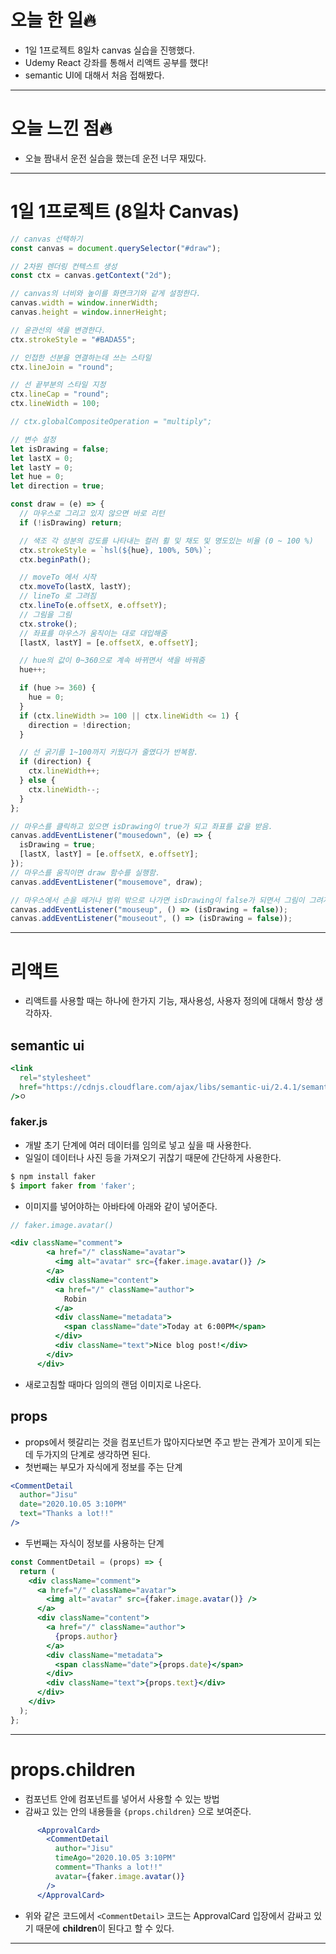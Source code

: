 # 오늘 한 일🔥

- 1일 1프로젝트 8일차 canvas 실습을 진행했다.
- Udemy React 강좌를 통해서 리액트 공부를 했다!
- semantic UI에 대해서 처음 접해봤다.

---

# 오늘 느낀 점🔥

- 오늘 짬내서 운전 실습을 했는데 운전 너무 재밌다.

---

# 1일 1프로젝트 (8일차 Canvas)

```jsx
// canvas 선택하기
const canvas = document.querySelector("#draw");

// 2차원 렌더링 컨텍스트 생성
const ctx = canvas.getContext("2d");

// canvas의 너비와 높이를 화면크기와 같게 설정한다.
canvas.width = window.innerWidth;
canvas.height = window.innerHeight;

// 윤관선의 색을 변경한다.
ctx.strokeStyle = "#BADA55";

// 인접한 선분을 연결하는데 쓰는 스타일
ctx.lineJoin = "round";

// 선 끝부분의 스타일 지정
ctx.lineCap = "round";
ctx.lineWidth = 100;

// ctx.globalCompositeOperation = "multiply";

// 변수 설정
let isDrawing = false;
let lastX = 0;
let lastY = 0;
let hue = 0;
let direction = true;

const draw = (e) => {
  // 마우스로 그리고 있지 않으면 바로 리턴
  if (!isDrawing) return;

  // 색조 각 성분의 강도를 나타내는 컬러 휠 및 채도 및 명도있는 비율 (0 ~ 100 %)
  ctx.strokeStyle = `hsl(${hue}, 100%, 50%)`;
  ctx.beginPath();

  // moveTo 에서 시작
  ctx.moveTo(lastX, lastY);
  // lineTo 로 그려짐
  ctx.lineTo(e.offsetX, e.offsetY);
  // 그림을 그림
  ctx.stroke();
  // 좌표를 마우스가 움직이는 대로 대입해줌
  [lastX, lastY] = [e.offsetX, e.offsetY];

  // hue의 값이 0~360으로 계속 바뀌면서 색을 바꿔줌
  hue++;

  if (hue >= 360) {
    hue = 0;
  }
  if (ctx.lineWidth >= 100 || ctx.lineWidth <= 1) {
    direction = !direction;
  }

  // 선 굵기를 1~100까지 키웠다가 줄였다가 반복함.
  if (direction) {
    ctx.lineWidth++;
  } else {
    ctx.lineWidth--;
  }
};

// 마우스를 클릭하고 있으면 isDrawing이 true가 되고 좌표를 값을 받음.
canvas.addEventListener("mousedown", (e) => {
  isDrawing = true;
  [lastX, lastY] = [e.offsetX, e.offsetY];
});
// 마우스를 움직이면 draw 함수를 실행함.
canvas.addEventListener("mousemove", draw);

// 마우스에서 손을 떼거나 범위 밖으로 나가면 isDrawing이 false가 되면서 그림이 그려지지 않음.
canvas.addEventListener("mouseup", () => (isDrawing = false));
canvas.addEventListener("mouseout", () => (isDrawing = false));
```

---

# 리액트

- 리액트를 사용할 때는 하나에 한가지 기능, 재사용성, 사용자 정의에 대해서 항상 생각하자.

 

## semantic ui

```jsx
<link
  rel="stylesheet"
  href="https://cdnjs.cloudflare.com/ajax/libs/semantic-ui/2.4.1/semantic.min.css"
/>ㅇ                                                                                                                        
```

### faker.js

- 개발 초기 단계에 여러 데이터를 임의로 넣고 싶을 때 사용한다.
- 일일이 데이터나 사진 등을 가져오기 귀찮기 때문에 간단하게 사용한다.

```jsx
$ npm install faker
$ import faker from 'faker';
```

- 이미지를 넣어야하는 아바타에 아래와 같이 넣어준다.

```jsx
// faker.image.avatar()

<div className="comment">
        <a href="/" className="avatar">
          <img alt="avatar" src={faker.image.avatar()} />
        </a>
        <div className="content">
          <a href="/" className="author">
            Robin
          </a>
          <div className="metadata">
            <span className="date">Today at 6:00PM</span>
          </div>
          <div className="text">Nice blog post!</div>
        </div>
      </div>
```

- 새로고침할 때마다 임의의 랜덤 이미지로 나온다.

## props

- props에서 헷갈리는 것을 컴포넌트가 많아지다보면 주고 받는 관계가 꼬이게 되는데 두가지의 단계로 생각하면 된다.
- 첫번째는 부모가 자식에게 정보를 주는 단계

```jsx
<CommentDetail
  author="Jisu"
  date="2020.10.05 3:10PM"
  text="Thanks a lot!!"
/>
```

- 두번째는 자식이 정보를 사용하는 단계

```jsx
const CommentDetail = (props) => {
  return (
    <div className="comment">
      <a href="/" className="avatar">
        <img alt="avatar" src={faker.image.avatar()} />
      </a>
      <div className="content">
        <a href="/" className="author">
          {props.author}
        </a>
        <div className="metadata">
          <span className="date">{props.date}</span>
        </div>
        <div className="text">{props.text}</div>
      </div>
    </div>
  );
};
```

---

# props.children

- 컴포넌트 안에 컴포넌트를 넣어서 사용할 수 있는 방법
- 감싸고 있는 안의 내용들을 `{props.children}` 으로 보여준다.

```jsx
      <ApprovalCard>
        <CommentDetail
          author="Jisu"
          timeAgo="2020.10.05 3:10PM"
          comment="Thanks a lot!!"
          avatar={faker.image.avatar()}
        />
      </ApprovalCard>
```

- 위와 같은 코드에서 `<CommentDetail>` 코드는 ApprovalCard 입장에서 감싸고 있기 때문에 **children**이 된다고 할 수 있다.

---
